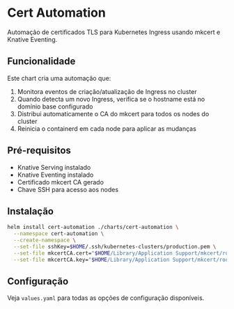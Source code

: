 # Cert Automation

Automação de certificados TLS para Kubernetes Ingress usando mkcert e Knative Eventing.

## Funcionalidade

Este chart cria uma automação que:
1. Monitora eventos de criação/atualização de Ingress no cluster
2. Quando detecta um novo Ingress, verifica se o hostname está no domínio base configurado
3. Distribui automaticamente o CA do mkcert para todos os nodes do cluster
4. Reinicia o containerd em cada node para aplicar as mudanças

## Pré-requisitos

- Knative Serving instalado
- Knative Eventing instalado
- Certificado mkcert CA gerado
- Chave SSH para acesso aos nodes

## Instalação

```bash
helm install cert-automation ./charts/cert-automation \
  --namespace cert-automation \
  --create-namespace \
  --set-file sshKey=$HOME/.ssh/kubernetes-clusters/production.pem \
  --set-file mkcertCA.cert="$HOME/Library/Application Support/mkcert/rootCA.pem" \
  --set-file mkcertCA.key="$HOME/Library/Application Support/mkcert/rootCA-key.pem"
```

## Configuração

Veja `values.yaml` para todas as opções de configuração disponíveis.
